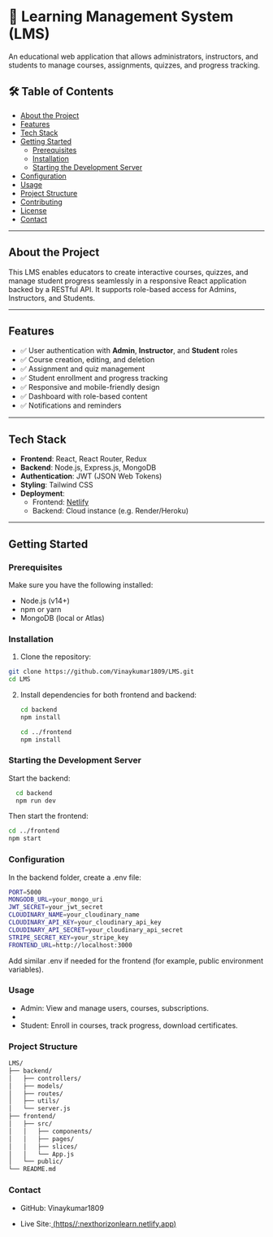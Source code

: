 # 📘 Learning Management System (LMS)

An educational web application that allows administrators, instructors, and students to manage courses, assignments, quizzes, and progress tracking.

## 🛠️ Table of Contents

- [About the Project](#about-the-project)  
- [Features](#features)  
- [Tech Stack](#tech-stack)  
- [Getting Started](#getting-started)  
  - [Prerequisites](#prerequisites)  
  - [Installation](#installation)  
  - [Starting the Development Server](#starting-the-development-server)  
- [Configuration](#configuration)  
- [Usage](#usage)  
- [Project Structure](#project-structure)  
- [Contributing](#contributing)  
- [License](#license)  
- [Contact](#contact)  

---

## About the Project

This LMS enables educators to create interactive courses, quizzes, and manage student progress seamlessly in a responsive React application backed by a RESTful API. It supports role-based access for Admins, Instructors, and Students.

---

## Features

- ✅ User authentication with **Admin**, **Instructor**, and **Student** roles  
- ✅ Course creation, editing, and deletion  
- ✅ Assignment and quiz management  
- ✅ Student enrollment and progress tracking  
- ✅ Responsive and mobile-friendly design  
- ✅ Dashboard with role-based content  
- ✅ Notifications and reminders  

---

## Tech Stack

- **Frontend**: React, React Router, Redux  
- **Backend**: Node.js, Express.js, MongoDB  
- **Authentication**: JWT (JSON Web Tokens)  
- **Styling**: Tailwind CSS  
- **Deployment**:  
  - Frontend: [Netlify](https://nexthorizonlearn.netlify.app/)  
  - Backend: Cloud instance (e.g. Render/Heroku)

---

## Getting Started

### Prerequisites

Make sure you have the following installed:

- Node.js (v14+)
- npm or yarn
- MongoDB (local or Atlas)

### Installation

1. Clone the repository:

```bash
git clone https://github.com/Vinaykumar1809/LMS.git
cd LMS
```

2. Install dependencies for both frontend and backend:
   ```bash
   cd backend
   npm install
   
   cd ../frontend
   npm install

### Starting the Development Server

Start the backend:

```bash
  cd backend
  npm run dev
```

Then start the frontend:

```bash
cd ../frontend
npm start
```

### Configuration

In the backend folder, create a .env file:
```bash
PORT=5000
MONGODB_URL=your_mongo_uri
JWT_SECRET=your_jwt_secret
CLOUDINARY_NAME=your_cloudinary_name
CLOUDINARY_API_KEY=your_cloudinary_api_key
CLOUDINARY_API_SECRET=your_cloudinary_api_secret
STRIPE_SECRET_KEY=your_stripe_key
FRONTEND_URL=http://localhost:3000
```

Add similar .env if needed for the frontend (for example, public environment variables).

### Usage

- Admin: View and manage users, courses, subscriptions.
- 
- Student: Enroll in courses, track progress, download certificates.

 ### Project Structure
 ```bash
LMS/
├── backend/
│   ├── controllers/
│   ├── models/
│   ├── routes/
│   ├── utils/
│   └── server.js
├── frontend/
│   ├── src/
│   │   ├── components/
│   │   ├── pages/
│   │   ├── slices/
│   │   └── App.js
│   └── public/
└── README.md
```

### Contact

- GitHub: Vinaykumar1809

- Live Site:[ (https//:nexthorizonlearn.netlify.app)](https://nexthorizonlearn.netlify.app/)


